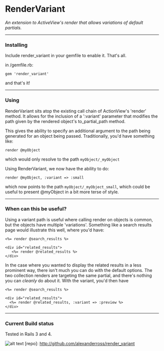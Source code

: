 RenderVariant
===
_An extension to ActiveView's render that allows variations of default partials._     

---
### Installing
Include render_variant in your gemfile to enable it. That's all.  

in /gemfile.rb:  

    gem 'render_variant'  

and that's it!

---
### Using
RenderVariant sits atop the existing call chain of ActionView's 'render' method. It allows for the inclusion of a ':variant' parameter that modifies the path given by the rendered object's to_partial_path method. 

This gives the ability to specify an additional argument to the path being generated for an object being passed. Traditionally, you'd have something like:  
  
    render @myObject  
  
which would only resolve to the path `myObject/_myObject`  

Using RenderVariant, we now have the ability to do:  

    render @myObject, :variant => :small  

which now points to the path `myObject/_myObject_small`, which could be useful to present @myObject in a bit more terse of style. 

---
### When can this be useful?

Using a variant path is useful where calling render on objects is common, but the objects have multiple 'variations'. Something like a search results page would illustrate this well, where you'd have:  
  
    <%= render @search_results %>
    
    <div id="related_results">
       <%= render @related_results %>
    </div>

In the case where you wanted to display the related results in a less prominent way, there isn't much you can do with the default options. The two collection renders are targeting the same partial, and there's nothing you can *cleanly* do about it. With the variant, you'd then have  

    <%= render @search_results %>
    
    <div id="related_results">
      <%= render @related_results, :variant => :preview %>
    </div>  



---
### Current Build status  
Tested in Rails 3 and 4.  

    
![alt text](https://travis-ci.org/alexanderross/render_variant.png "Build Status")
[repo]: http://github.com/alexanderross/render_variant